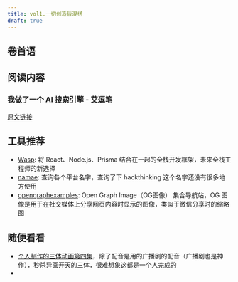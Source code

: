 ```yaml
---
title: vol1.一切创造皆混搭
draft: true
---
```


## 卷首语

## 阅读内容

### 我做了一个 AI 搜索引擎 - 艾逗笔

[原文链接](https://idoubi.cc/posts/ai-search-engine/)

## 工具推荐

- [Wasp](https://wasp-lang.dev/): 将 React、Node.js、Prisma 结合在一起的全栈开发框架，未来全栈工程师的新选择
- [namae](https://namae.dev/): 查询各个平台名字，查询了下 hackthinking 这个名字还没有很多地方使用
- [opengraphexamples](https://opengraphexamples.com/): Open Graph Image（OG图像） 集合导航站，OG 图像是用于在社交媒体上分享网页内容时显示的图像，类似于微信分享时的缩略图

## 随便看看

- [个人制作的三体动画第四集](https://www.bilibili.com/video/BV1z1421r7Cg/)，除了配音是用的广播剧的配音（广播剧也是神作），秒杀异画开天的三体，很难想象这都是一个人完成的
-
